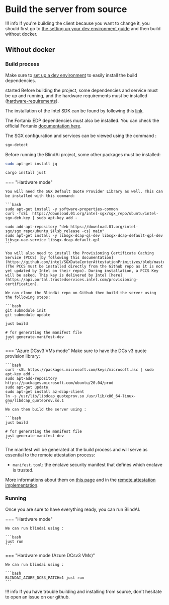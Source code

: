 # Build the server from source

!!! info
    If you're building the client because you want to change it, you should first go to [the setting up your dev environment guide](../contributing/setting-up-your-dev-environment.md) and then build without docker.

<!-- ## Using Docker 🐳

### Build process

You can build the whole project by using our Docker image. We have set up the Docker image to have a reproducible build no matter the environment. You can start the process with those commands:


=== "Hardware mode"
    ```bash
    cd server

    DOCKER_BUILDKIT=1 docker build \
        --target hardware \
        -t mithrilsecuritysas/blindai-server:latest \
        -f ./docker/build.dockerfile \
        .
    ```
    This will create a manifest file with `allow_debug = false`. To change that, use `-e MANIFEST_ALLOW_DEBUG=true` when building.

=== "Hardware mode (Azure DCsv3 VMs)"
    ```bash
    cd server

    DOCKER_BUILDKIT=1 docker build \
        --target hardware-dcsv3 \
        -t mithrilsecuritysas/blindai-server-dcsv3:latest \
        -f ./docker/build.dockerfile \
        .
    ```
    This will create a manifest file with `allow_debug = false`. To change that, use `-e MANIFEST_ALLOW_DEBUG=true` when building.

!!! info
    If your goal is to obtain a manifest.toml file to connect to a distant server. You should build the image in hardware mode (sgx support isn't needed for compilation). You can then extract it by running:
    ```bash
    docker run --rm <image_name> cat /root/manifest.toml > manifest.toml
    ``` -->
<!--
### Running
You can use these images by following the instructions of either the [deploy on premise guide](../../deploy-on-premise.md) or the [cloud deployment guide](../../cloud-deployment.md).
 -->

## Without docker

### Build process

Make sure to [set up a dev environment](../contributing/setting-up-your-dev-environment.md "mention") to easily install the build dependencies.

started
Before building the project, some dependencies and service must be up and running, and the hardware requirements must be installed ([hardware-requirements](../../tutorials/core/installation.md)).

The installation of the Intel SDK can be found by following this [link](https://github.com/intel/linux-sgx).

The Fortanix EDP dependencies must also be installed. You can check the official Fortanix [documentation here](https://edp.fortanix.com/docs/installation/guide/).


The SGX configuration and services can be viewed using the command :

```bash
sgx-detect
```

Before running the BlindAi project, some other packages must be installed:
```bash
sudo apt-get install jq

cargo install just
```



=== "Hardware mode"


    You will need the SGX Default Quote Provider Library as well. This can be installed with this command:

    ```bash
    sudo apt-get install -y software-properties-common
    curl -fsSL  https://download.01.org/intel-sgx/sgx_repo/ubuntu/intel-sgx-deb.key | sudo apt-key add -

    sudo add-apt-repository "deb https://download.01.org/intel-sgx/sgx_repo/ubuntu $(lsb_release -cs) main"
    sudo apt-get install -y libsgx-dcap-ql-dev libsgx-dcap-default-qpl-dev libsgx-uae-service libsgx-dcap-default-qpl
    ```

    You will also need to install the Provisioning Certificate Caching Service (PCCS) [by following this documentation](https://github.com/intel/SGXDataCenterAttestationPrimitives/blob/master/QuoteGeneration/pccs/README.md) (The PCCS must be installed directly from the Github repo as it is not yet updated by Intel on their repo). During installation, a PCCS Key will be asked. This key is delivered by Intel [here](https://api.portal.trustedservices.intel.com/provisioning-certification).

    We can clone the BlindAi repo on Github then build the server using the following steps:

    ```bash
    git submodule init
    git submodule update

    just build

    # for generating the manifest file
    just generate-manifest-dev
    ```

=== "Azure DCsv3 VMs mode"
    Make sure to have the DCs v3 quote provision library:

    ```bash
    curl -sSL https://packages.microsoft.com/keys/microsoft.asc | sudo apt-key add -
    sudo apt-add-repository https://packages.microsoft.com/ubuntu/20.04/prod
    sudo apt-get update
    sudo apt-get install az-dcap-client
    ln -s /usr/lib/libdcap_quoteprov.so /usr/lib/x86_64-linux-gnu/libdcap_quoteprov.so.1
    ```
    We can then build the server using :

    ```bash
    just build

    # for generating the manifest file
    just generate-manifest-dev
    ```

The manifest will be generated at the build process and will serve as essential to the remote attestation process:

* `manifest.toml`: the enclave security manifest that defines which enclave is trusted.


More informations about them on [this page](../../getting-started/confidential_computing.md) and in the [remote attestation implementation](../../security/remote_attestation.md).

### Running

Once you are sure to have everything ready, you can run BlindAI.

=== "Hardware mode"

    We can run blindai using :

    ```bash
    just run
    ```


=== "Hardware mode (Azure DCsv3 VMs)"

	We can run blindai using :

    ```bash
    BLINDAI_AZURE_DCS3_PATCH=1 just run
    ```


!!! info
    If you have trouble building and installing from source, don't hesitate to open an issue on our github.
